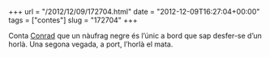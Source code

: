 +++
url = "/2012/12/09/172704.html"
date = "2012-12-09T16:27:04+00:00"
tags = ["contes"]
slug = "172704"
+++

Conta [Conrad](http://en.wikipedia.org/wiki/Joseph_conrad) que un nàufrag negre és l’únic a bord que sap desfer-se d’un horlà. Una segona vegada, a port, l’horlà el mata.
